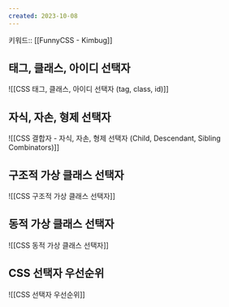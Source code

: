 ```yaml
---
created: 2023-10-08
---
```

키워드:: [[FunnyCSS - Kimbug]]

## 태그, 클래스, 아이디 선택자

![[CSS 태그, 클래스, 아이디 선택자 (tag, class, id)]]

## 자식, 자손, 형제 선택자

![[CSS 결합자 - 자식, 자손, 형제 선택자 (Child, Descendant, Sibling Combinators)]]

## 구조적 가상 클래스 선택자

![[CSS 구조적 가상 클래스 선택자]]

## 동적 가상 클래스 선택자

![[CSS 동적 가상 클래스 선택자]]

## CSS 선택자 우선순위

![[CSS 선택자 우선순위]]
